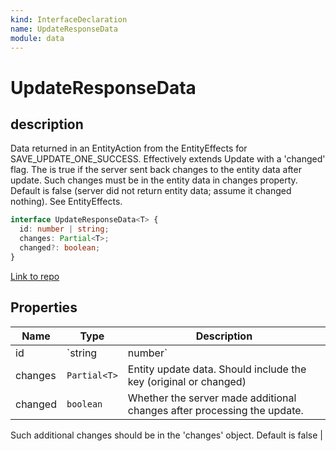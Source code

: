 ```yaml
---
kind: InterfaceDeclaration
name: UpdateResponseData
module: data
---
```


# UpdateResponseData

## description

Data returned in an EntityAction from the EntityEffects for SAVE_UPDATE_ONE_SUCCESS.
Effectively extends Update<T> with a 'changed' flag.
The is true if the server sent back changes to the entity data after update.
Such changes must be in the entity data in changes property.
Default is false (server did not return entity data; assume it changed nothing).
See EntityEffects.

```ts
interface UpdateResponseData<T> {
  id: number | string;
  changes: Partial<T>;
  changed?: boolean;
}
```

[Link to repo](https://github.com/ngrx/platform/blob/master/modules/data/src/actions/update-response-data.ts#L9-L20)

## Properties

| Name    | Type         | Description                                                             |
| ------- | ------------ | ----------------------------------------------------------------------- |
| id      | `string      | number`                                                                 | Original key (id) of the entity |
| changes | `Partial<T>` | Entity update data. Should include the key (original or changed)        |
| changed | `boolean`    | Whether the server made additional changes after processing the update. |

Such additional changes should be in the 'changes' object.
Default is false |
